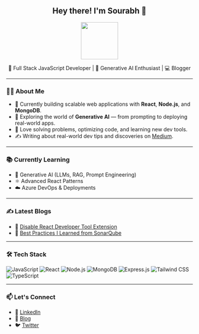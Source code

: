 <h2 align="center">Hey there! I'm Sourabh 👋</h2>

<p align="center">
  <img src="https://media.giphy.com/media/OpBA2nKQog7LENz8Of/giphy.gif" width="100" />
</p>

<p align="center">
  🚀 Full Stack JavaScript Developer | 🧠 Generative AI Enthusiast | 💻 Blogger <br/>
</p>

---

### 👨‍💻 About Me

- 🔭 Currently building scalable web applications with **React**, **Node.js**, and **MongoDB**.
- 🌱 Exploring the world of **Generative AI** — from prompting to deploying real-world apps.
- 🧩 Love solving problems, optimizing code, and learning new dev tools.
- ✍️ Writing about real-world dev tips and discoveries on [Medium](https://medium.com/@sourabhgrover29).

---

### 📚 Currently Learning
- 🧠 Generative AI (LLMs, RAG, Prompt Engineering)
- ⚛️ Advanced React Patterns
- ☁️ Azure DevOps & Deployments

---

### ✍️ Latest Blogs

- 🧩 [Disable React Developer Tool Extension](https://medium.com/@sourabhgrover29/disable-react-developer-tool-extension-fda00435bcae)
- 🧹 [Best Practices I Learned from SonarQube](https://medium.com/@sourabhgrover29/best-practise-i-learned-from-sonarqube-47a0bf2da638)

---

### 🛠️ Tech Stack

![JavaScript](https://img.shields.io/badge/-JavaScript-black?style=flat-square&logo=javascript)
![React](https://img.shields.io/badge/-React-black?style=flat-square&logo=react)
![Node.js](https://img.shields.io/badge/-Node.js-black?style=flat-square&logo=node.js)
![MongoDB](https://img.shields.io/badge/-MongoDB-black?style=flat-square&logo=mongodb)
![Express.js](https://img.shields.io/badge/-Express.js-black?style=flat-square&logo=express)
![Tailwind CSS](https://img.shields.io/badge/-Tailwind_CSS-black?style=flat-square&logo=tailwind-css)
![TypeScript](https://img.shields.io/badge/-TypeScript-black?style=flat-square&logo=typescript)

---


### 📫 Let's Connect

- 💼 [LinkedIn](https://www.linkedin.com/in/sourabhgrover29/)
- 📝 [Blog](https://medium.com/@sourabhgrover29)
- 🐦 [Twitter](https://x.com/groversourabh)
